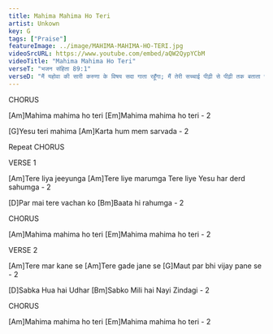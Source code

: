 ```yaml
---
title: Mahima Mahima Ho Teri
artist: Unkown
key: G
tags: ["Praise"]
featureImage: ../image/MAHIMA-MAHIMA-HO-TERI.jpg
videoSrcURL: https://www.youtube.com/embed/aQW2QypYCbM
videoTitle: "Mahima Mahima Ho Teri"
verseT: "भजन संहिता 89:1"
verseD: "मैं यहोवा की सारी करुणा के विषय सदा गाता रहूँगा; मैं तेरी सच्‍चाई पीढ़ी से पीढ़ी तक बताता रहूँगा।"
---
```


CHORUS

[Am]Mahima mahima ho teri
[Em]Mahima mahima ho teri - 2

[G]Yesu teri mahima
[Am]Karta hum mem sarvada - 2

Repeat CHORUS

VERSE 1

[Am]Tere liya jeeyunga
[Am]Tere liye marumga
Tere liye Yesu har derd sahumga - 2

[D]Par mai tere vachan ko
[Bm]Baata hi rahumga - 2


CHORUS

[Am]Mahima mahima ho teri
[Em]Mahima mahima ho teri - 2


VERSE 2

[Am]Tere mar kane se
[Am]Tere gade jane se
[G]Maut par bhi vijay pane se - 2

[D]Sabka Hua hai Udhar
[Bm]Sabko Mili hai Nayi Zindagi - 2


CHORUS

[Am]Mahima mahima ho teri
[Em]Mahima mahima ho teri - 2